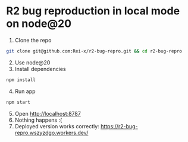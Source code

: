 # R2 bug reproduction in local mode on node@20

1. Clone the repo

```bash
git clone git@github.com:Rei-x/r2-bug-repro.git && cd r2-bug-repro
```

2. Use node@20
3. Install dependencies

```bash
npm install
```

4. Run app

```bash
npm start
```

5. Open <http://localhost:8787>
6. Nothing happens :(
7. Deployed version works correctly: https://r2-bug-repro.wszyzdgo.workers.dev/
